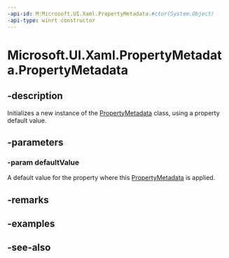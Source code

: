 ```yaml
---
-api-id: M:Microsoft.UI.Xaml.PropertyMetadata.#ctor(System.Object)
-api-type: winrt constructor
---
```


<!-- Method syntax
public PropertyMetadata(System.Object defaultValue)
-->

# Microsoft.UI.Xaml.PropertyMetadata.PropertyMetadata

## -description
Initializes a new instance of the [PropertyMetadata](propertymetadata.md) class, using a property default value.

## -parameters
### -param defaultValue
A default value for the property where this [PropertyMetadata](propertymetadata.md) is applied.

## -remarks

## -examples

## -see-also
